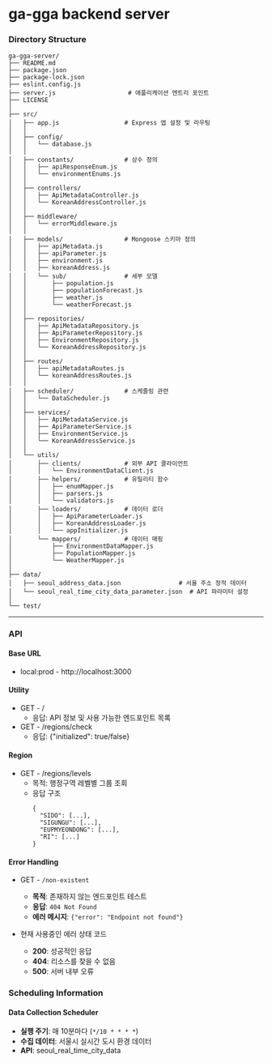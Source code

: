 # ga-gga backend server

### Directory Structure

```text
ga-gga-server/
├── README.md
├── package.json
├── package-lock.json
├── eslint.config.js
├── server.js                    # 애플리케이션 엔트리 포인트
├── LICENSE
│
├── src/
│   ├── app.js                  # Express 앱 설정 및 라우팅
│   │
│   ├── config/
│   │   └── database.js
│   │
│   ├── constants/              # 상수 정의
│   │   ├── apiResponseEnum.js
│   │   └── environmentEnums.js
│   │
│   ├── controllers/
│   │   ├── ApiMetadataController.js
│   │   └── KoreanAddressController.js
│   │
│   ├── middleware/
│   │   └── errorMiddleware.js
│   │
│   ├── models/                 # Mongoose 스키마 정의
│   │   ├── apiMetadata.js
│   │   ├── apiParameter.js
│   │   ├── environment.js
│   │   ├── koreanAddress.js
│   │   └── sub/                # 세부 모델
│   │       ├── population.js
│   │       ├── populationForecast.js
│   │       ├── weather.js
│   │       └── weatherForecast.js
│   │
│   ├── repositories/
│   │   ├── ApiMetadataRepository.js
│   │   ├── ApiParameterRepository.js
│   │   ├── EnvironmentRepository.js
│   │   └── KoreanAddressRepository.js
│   │
│   ├── routes/
│   │   ├── apiMetadataRoutes.js
│   │   └── koreanAddressRoutes.js
│   │
│   ├── scheduler/              # 스케줄링 관련
│   │   └── DataScheduler.js
│   │
│   ├── services/
│   │   ├── ApiMetadataService.js
│   │   ├── ApiParameterService.js
│   │   ├── EnvironmentService.js
│   │   └── KoreanAddressService.js
│   │
│   └── utils/
│       ├── clients/            # 외부 API 클라이언트
│       │   └── EnvironmentDataClient.js
│       ├── helpers/            # 유틸리티 함수
│       │   ├── enumMapper.js
│       │   ├── parsers.js
│       │   └── validators.js
│       ├── loaders/            # 데이터 로더
│       │   ├── ApiParameterLoader.js
│       │   ├── KoreanAddressLoader.js
│       │   └── appInitializer.js
│       └── mappers/            # 데이터 매핑
│           ├── EnvironmentDataMapper.js
│           ├── PopulationMapper.js
│           └── WeatherMapper.js
│
├── data/
│   ├── seoul_address_data.json                # 서울 주소 정적 데이터
│   └── seoul_real_time_city_data_parameter.json  # API 파라미터 설정
│
└── test/

```

---

### API

#### Base URL

- local:prod - http://localhost:3000

#### Utility

- GET - /
  - 응답: API 정보 및 사용 가능한 엔드포인트 목록
- GET - /regions/check
  - 응답: {"initialized": true/false}

#### Region

- GET - /regions/levels
  - 목적: 행정구역 레벨별 그룹 조회
  - 응답 구조
    ```
    {
      "SIDO": [...],
      "SIGUNGU": [...],
      "EUPMYEONDONG": [...],
      "RI": [...]
    }
    ```

#### Error Handling

- GET - `/non-existent`

  - **목적**: 존재하지 않는 엔드포인트 테스트
  - **응답**: `404 Not Found`
  - **에러 메시지**: `{"error": "Endpoint not found"}`

- 현재 사용중인 에러 상태 코드
  - **200**: 성공적인 응답
  - **404**: 리소스를 찾을 수 없음
  - **500**: 서버 내부 오류

### Scheduling Information

#### Data Collection Scheduler

- **실행 주기**: 매 10분마다 (`*/10 * * * *`)
- **수집 데이터**: 서울시 실시간 도시 환경 데이터
- **API**: seoul_real_time_city_data
